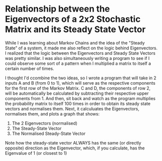 # Relationship between the Eigenvectors of a 2x2 Stochastic Matrix and its Steady State Vector
While I was learning about Markov Chains and the idea of the "Steady State" of a system, it made me also reflect on the logic behind Eigenvectors. I realized that the logic between the Eigenvectors and Steady State Vectors was pretty similar. I was also simultaneously writing a program to see if I could observe some sort of a pattern when I multiplied a matrix to itself a certain number of times. 

I thought I'd ccombine the two ideas, so I wrote a program that will take in 2 inputs A and B (from 0 to 1), which will serve as the respective components for the first row of the Markov Matrix. C and D, the components of row 2, will be automatically be calculated by subtracting their respective upper components from 1. And then, sit back and watch as the program multiplies the probability matrix to itself 100 times in order to obtain its steady state vectors and normalises them. Next, it calculuates the Eigenvectors, normalises them, and plots a graph that shows:

1. The 2 Eigenvectors (normalised)
2. The Steady-State Vector
3. The Normalised Steady-State Vector

Note how the steady-state vector ALWAYS has the same (or directly opposite) direction as the Eigenvector, which, if you calculate, has the Eigenvalue of 1 (or closest to 1)
